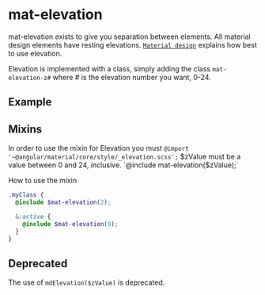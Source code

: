 # mat-elevation
mat-elevation exists to give you separation between elements.
All material design elements have resting elevations.
[`Material design`](https://material.io/guidelines/material-design/elevation-shadows.html)
explains how best to use elevation.


Elevation is implemented with a class, simply adding the class `mat-elevation-z#` where # is the elevation number you want, 0-24.

## Example
<!-- example(elevation-overview) -->


## Mixins
In order to use the mixin for Elevation you must 
`@import '~@angular/material/core/style/_elevation.scss';`
$zValue must be a value between 0 and 24, inclusive.
`@include mat-elevation($zValue);`


How to use the mixin 
```scss
.myClass {
  @include $mat-elevation(2);

  &:active {
    @include $mat-elevation(8);
  }
}
```

## Deprecated
The use of `mdElevation($zValue)` is deprecated.